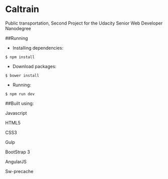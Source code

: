 # Caltrain
Public transportation, Second Project for the Udacity Senior Web Developer Nanodegree

##Running
- Installing dependencies:
```{r, engine='bash', count_lines}
$ npm install
```

- Download packages:  
```{r, engine='bash', count_lines}
$ bower install
```

- Running:  
```{r, engine='bash', count_lines}
$ npm run dev
```


##Built using:

Javascript

HTML5

CSS3

Gulp

BootStrap 3 

AngularJS

Sw-precache
